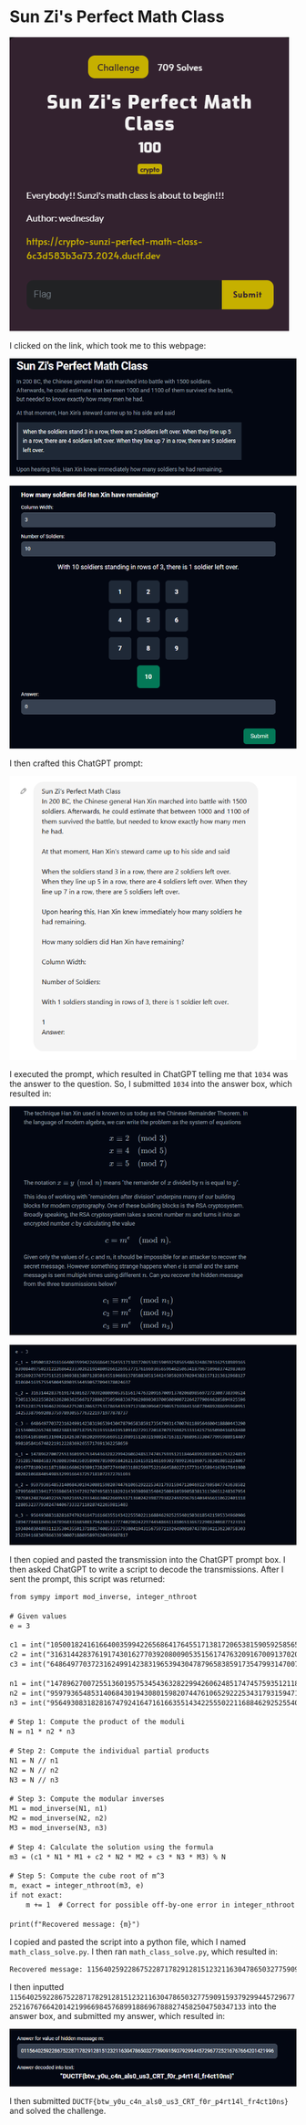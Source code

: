 # Sun Zi's Perfect Math Class

![](../images/sun-zis-perfect-math-class-part-1.png)

I clicked on the link, which took me to this webpage:

![](../images/sun-zis-perfect-math-class-part-2.png)

![](../images/sun-zis-perfect-math-class-part-3.png)

I then crafted this ChatGPT prompt:

![](../images/sun-zis-perfect-math-class-part-4.png)

I executed the prompt, which resulted in ChatGPT telling me that `1034` was the answer to the question. So, I submitted `1034` into the answer box, which resulted in:

![](../images/sun-zis-perfect-math-class-part-5.png)

![](../images/sun-zis-perfect-math-class-part-6.png)

I then copied and pasted the transmission into the ChatGPT prompt box. I then asked ChatGPT to write a script to decode the transmissions. After I sent the prompt, this script was returned:

```txt
from sympy import mod_inverse, integer_nthroot

# Given values
e = 3

c1 = int("105001824161664003599422656864176455171381720653815905925856548632486703162518989165039084097502312226864233302621924809266126953771761669365659646250634187967109683742983039295269237675751525196938138071285014551966913785883051544245059293702943821571213612968127810604163575545004589035344590577094378024637")
c2 = int("31631442837619174301627703920800905351561747632091670091370206898569727230073839052473051336225502632628636256671728802750596833679629890303700500900722642779064628589492559614751281751964622696427520120657753178654351971238020964729065716984136077048928869596095134253387969208375978930557763221971977878737")
c3 = int("64864977037231624991423831965394304787965838591735479931470076118956460041888044329021534008265748308238833071879576193558419510910272917201870797698253331425756509041685848066195410586013190421426307862029999566951239891512032198024716311786896333047799598891440799810584167402219122283692655717691362258659")

n1 = int("147896270072551360195753454363282299426062485174745759351211846489928910241753224819735285744845837638083944350358908785909584262132415921461693027899236186075383010852224067091477810924118719861660629389172820727449033189259975221664580227157731435894163917841980802021068840549853299166437257181072372761693")
n2 = int("95979365485314068430194308015982074476106529222534317931594712046922760584774363858267995698339417335986543347292707495833182921439398983540425004105990583813113065124836795470760324876649225576921655233346630422669551713602423987793822459296761403456611062240111812805323779302474406733327110287422659815403")
n3 = int("95649308318281674792416471616635514342255502211688462925255401503618542159533496090638947784818456347896833168508179425853277740290242297445486511810651365722908240687732315319340403048931123530435501371881740859335793804194315675972192649001074378934213623075830325229416830786633930007188095897620439987817")

# Step 1: Compute the product of the moduli
N = n1 * n2 * n3

# Step 2: Compute the individual partial products
N1 = N // n1
N2 = N // n2
N3 = N // n3

# Step 3: Compute the modular inverses
M1 = mod_inverse(N1, n1)
M2 = mod_inverse(N2, n2)
M3 = mod_inverse(N3, n3)

# Step 4: Calculate the solution using the formula
m3 = (c1 * N1 * M1 + c2 * N2 * M2 + c3 * N3 * M3) % N

# Step 5: Compute the cube root of m^3
m, exact = integer_nthroot(m3, e)
if not exact:
    m += 1  # Correct for possible off-by-one error in integer_nthroot

print(f"Recovered message: {m}")
```

I copied and pasted the script into a python file, which I named `math_class_solve.py`. I then ran `math_class_solve.py`, which resulted in:

```txt
Recovered message: 11564025922867522871782912815123211630478650327759091593792994457296772521676766420142199669845768991886967888274582504750347133
```

I then inputted `11564025922867522871782912815123211630478650327759091593792994457296772521676766420142199669845768991886967888274582504750347133` into the answer box, and submitted my answer, which resulted in:

![](../images/sun-zis-perfect-math-class-part-8.png)

I then submitted  `DUCTF{btw_y0u_c4n_als0_us3_CRT_f0r_p4rt14l_fr4ct10ns}` and solved the challenge.
